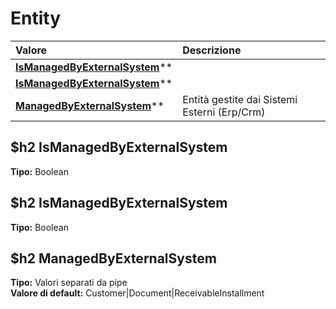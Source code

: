 # Entity

| Valore| Descrizione |
| :--- | :--- |
| [**IsManagedByExternalSystem**](#ismanagedbyexternalsystem)** |  |
| [**IsManagedByExternalSystem**](#ismanagedbyexternalsystem)** |  |
| [**ManagedByExternalSystem**](#managedbyexternalsystem)** | Entità gestite dai Sistemi Esterni (Erp/Crm) |

$h2 IsManagedByExternalSystem 
-----
**Tipo:** Boolean	 

$h2 IsManagedByExternalSystem 
-----
**Tipo:** Boolean	 

$h2 ManagedByExternalSystem 
-----
**Tipo:** Valori separati da pipe	 
**Valore di default:** Customer&#124;Document&#124;ReceivableInstallment

